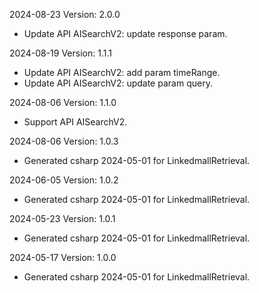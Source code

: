 2024-08-23 Version: 2.0.0
- Update API AISearchV2: update response param.


2024-08-19 Version: 1.1.1
- Update API AISearchV2: add param timeRange.
- Update API AISearchV2: update param query.


2024-08-06 Version: 1.1.0
- Support API AISearchV2.


2024-08-06 Version: 1.0.3
- Generated csharp 2024-05-01 for LinkedmallRetrieval.

2024-06-05 Version: 1.0.2
- Generated csharp 2024-05-01 for LinkedmallRetrieval.

2024-05-23 Version: 1.0.1
- Generated csharp 2024-05-01 for LinkedmallRetrieval.

2024-05-17 Version: 1.0.0
- Generated csharp 2024-05-01 for LinkedmallRetrieval.

